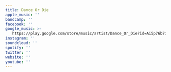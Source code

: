 ```yaml
---
title: Dance Or Die
apple_music: ''
bandcamp: ''
facebook: ''
google_music: >-
   https://play.google.com/store/music/artist/Dance_Or_Die?id=Ai5p76b7ilcz4vzbk35i475rvp4
instagram: ''
soundcloud: ''
spotify: ''
twitter: ''
website: ''
youtube: ''
---
```


